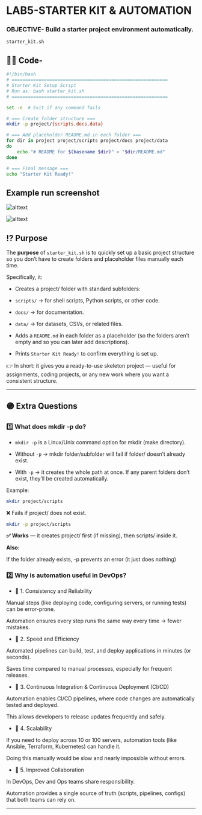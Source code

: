 # LAB5-STARTER KIT & AUTOMATION

### OBJECTIVE-  Build a starter project environment automatically.
`starter_kit.sh`
## ✍🏻 Code-

```bash
#!/bin/bash
# ==========================================================
# Starter Kit Setup Script
# Run as: bash starter_kit.sh
# ==========================================================

set -e  # Exit if any command fails

# === Create folder structure ===
mkdir -p project/{scripts,docs,data}

# === Add placeholder README.md in each folder ===
for dir in project project/scripts project/docs project/data
do
    echo "# README for $(basename $dir)" > "$dir/README.md"
done

# === Final message ===
echo "Starter Kit Ready!"
```

## Example run screenshot

![alttext](<./Screenshot 2025-09-10 at 1.34.05 PM.png>)

![alttext](<./Screenshot 2025-09-10 at 1.33.48 PM.png>)

## ⁉️ Purpose
The **purpose** of `starter_kit.sh` is to quickly set up a basic project structure so you don’t have to create folders and placeholder files manually each time.

Specifically, it:

* Creates a project/ folder with standard subfolders:

* `scripts/` → for shell scripts, Python scripts, or other code.

* `docs/` → for documentation.

* `data/` → for datasets, CSVs, or related files.

* Adds a `README.md` in each folder as a placeholder (so the folders aren’t empty and so you can later add descriptions).

* Prints `Starter Kit Ready!` to confirm everything is set up.

👉 In short: it gives you a ready-to-use skeleton project — useful for assignments, coding projects, or any new work where you want a consistent structure.

---
## 🟣 Extra Questions
### 1️⃣ What does mkdir -p do?
* `mkdir -p` is a Linux/Unix command option for mkdir (make directory).

* Without `-p` → mkdir folder/subfolder will fail if folder/ doesn’t already exist.

* With `-p` → it creates the whole path at once. If any parent folders don’t exist, they’ll be created automatically.

Example:
```bash
mkdir project/scripts
```

❌ Fails if project/ does not exist.
```bash
mkdir -p project/scripts
```

**✅ Works** — it creates project/ first (if missing), then scripts/ inside it.

**Also:**

If the folder already exists, -p prevents an error (it just does nothing)

### 2️⃣ Why is automation useful in DevOps?

* 🔹 1. Consistency and Reliability

Manual steps (like deploying code, configuring servers, or running tests) can be error-prone.

Automation ensures every step runs the same way every time → fewer mistakes.

* 🔹 2. Speed and Efficiency

Automated pipelines can build, test, and deploy applications in minutes (or seconds).

Saves time compared to manual processes, especially for frequent releases.

* 🔹 3. Continuous Integration & Continuous Deployment (CI/CD)

Automation enables CI/CD pipelines, where code changes are automatically tested and deployed.

This allows developers to release updates frequently and safely.

* 🔹 4. Scalability

If you need to deploy across 10 or 100 servers, automation tools (like Ansible, Terraform, Kubernetes) can handle it.

Doing this manually would be slow and nearly impossible without errors.

* 🔹 5. Improved Collaboration

In DevOps, Dev and Ops teams share responsibility.

Automation provides a single source of truth (scripts, pipelines, configs) that both teams can rely on.

---


